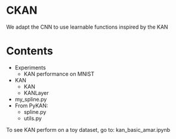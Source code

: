 # CKAN

We adapt the CNN to use learnable functions inspired by the KAN

# Contents

- Experiments
  - KAN performance on MNIST
- KAN
  - KAN
  - KANLayer
- my_spline.py
- From PyKAN:
  - spline.py
  - utils.py

To see KAN perform on a toy dataset, go to: kan_basic_amar.ipynb
